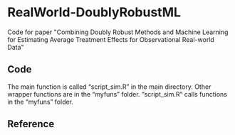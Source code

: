 # RealWorld-DoublyRobustML
Code for paper "Combining Doubly Robust Methods and Machine Learning for Estimating Average Treatment Effects for Observational Real-world Data"

## Code
The main function is called “script_sim.R” in the main directory. Other wrapper functions are in the “myfuns” folder. “script_sim.R” calls functions in the “myfuns” folder.

## Reference
```

```
